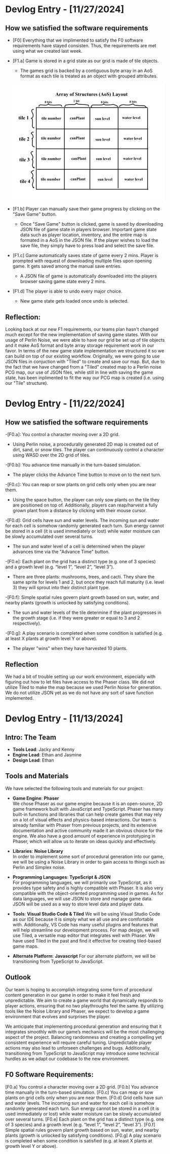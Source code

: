 # Devlog Entry - [11/27/2024]  
## How we satisfied the software requirements
- [F0] Everything that we implimented to satisfy the F0 software requirements have stayed consisten. Thus, the requirements are met using what we created last week.

- [F1.a] Game is stored in a grid state as our grid is made of tile objects. 
  * The games grid is backed by a contiguous byte array in an AoS format as each tile is treated as an object with grouped attributes.

  ![F1.a data structure diagram](./dataStructure.png)

- [F1.b] Player can manually save their game progress by clicking on the "Save Game" button. 
  * Once "Save Game" button is clicked, game is saved by downloading JSON file of game state in players browser. Important game state data such as player location, inventory, and the entire map is formated in a AoS in the JSON file. If the player wishes to load the save file, they simply have to press load and select the save file.

- [F1.c] Game automatically saves state of game every 2 mins. Player is prompted with request of downloading multiple files upon opening game. It gets saved among the manual save entries. 
  * A JSON file of game is automatically downloaded into the players browser saving game state every 2 mins. 

- [F1.d] The player is able to undo every major choice. 
  * New game state gets loaded once undo is selected. 

## Reflection: 
Looking back at our new F1 requirements, our teams plan hasn't changed much except for the new implementation of saving game states. With our usage of Perlin Noise, we were able to have our grid be set up of tile objects and it make AoS format and byte array storage requirement work in our favor. In terms of the new game state implementation we structured it so we can build on top of our existing workflow. Originally, we were going to use JSON files in conjuction with "Tiled" to create and save our map. But, due to the fact that we have changed from a "Tiled" created map to a Perlin noise PCG map, our use of JSON files, while still in line with saving the game state, has been inplimented to fit the way our PCG map is created (i.e. using our "Tile" structure).

# Devlog Entry - [11/22/2024]  

## How we satisfied the software requirements
-[F0.a]: You control a character moving over a 2D grid.
  * Using Perlin noise, a procedurally generated 2D map is created out of dirt, sand, or snow tiles. The player can continuously control a character using WASD over the 2D grid of tiles.

-[F0.b]: You advance time manually in the turn-based simulation.
  * The player clicks the Advance Time button to move on to the next turn.

-[F0.c]: You can reap or sow plants on grid cells only when you are near them.
  * Using the space button, the player can only sow plants on the tile they are positioned on top of. Additionally, players can reap/harvest a fully grown plant from a distance by clicking with their mouse cursor.

-[F0.d]: Grid cells have sun and water levels. The incoming sun and water for each cell is somehow randomly generated each turn. Sun energy cannot be stored in a cell (it is used immediately or lost) while water moisture can be slowly accumulated over several turns.
  * The sun and water level of a cell is determined when the player advances time via the "Advance Time" button.

-[F0.e]: Each plant on the grid has a distinct type (e.g. one of 3 species) and a growth level (e.g. “level 1”, “level 2”, “level 3”).
  * There are three plants: mushrooms, trees, and cacti. They share the same sprite for levels 1 and 2, but once they reach full maturity (i.e. level 3) they will sprout into their distinct plant type.

-[F0.f]: Simple spatial rules govern plant growth based on sun, water, and nearby plants (growth is unlocked by satisfying conditions).
  * The sun and water levels of the tile determine if the plant progresses in the growth stage (i.e. if they were greater or equal to 3 and 2 respectively).

-[F0.g]: A play scenario is completed when some condition is satisfied (e.g. at least X plants at growth level Y or above).
  * The player "wins" when they have harvested 10 plants.

## Reflection
We had a bit of trouble setting up our work environment, especially with figuring out how to let files have access to the Phaser class. We did not utilize Tiled to make the map because we used Perlin Noise for generation. We do not utilize JSON yet as we do not have any sort of save function implemented.

# Devlog Entry - [11/13/2024]

## Intro: The Team
- **Tools Lead**: Jacky and Kenny
- **Engine Lead**: Ethan and Jasmine
- **Design Lead**: Ethan

## Tools and Materials
We have selected the following tools and materials for our project:

- **Game Engine**: **Phaser**  
  We chose Phaser as our game engine because it is an open-source, 2D game framework built with JavaScript and TypeScript. Phaser has many built-in functions and libraries that can help create games that may rely on a lot of visual effects and physics-based interactions. Our team is already familiar with Phaser from previous projects, and its extensive documentation and active community made it an obvious choice for the engine. We also have a good amount of experience in prototyping in Phaser, which will allow us to iterate on ideas quickly and effectively.

- **Libraries**: **Noise Library**  
  In order to implement some sort of procedural generation into our game, we will be using a Noise Library in order to gain access to things such as Perlin and Simplex noise.

- **Programming Languages**: **TypeScript & JSON**  
  For programming languages, we will primarily use TypeScript, as it provides type safety and is highly compatible with Phaser. It is also very compatible with the object-oriented programming used in games. As for data languages, we will use JSON to store and manage game data. JSON will be used as a way to store level data and player data.

- **Tools**: **Visual Studio Code & Tiled**
  We will be using Visual Studio Code as our IDE because it is simply what we all use and are comfortable with. Additionally, VS Code has many useful plugins and features that will help streamline our development process. For map design, we will use Tiled, a versatile map editor that integrates well with Phaser. We have used Tiled in the past and find it effective for creating tiled-based game maps.

- **Alternate Platform**: **Javascript**
  For our alternate platform, we will be transitioning from TypeScript to JavaScript.

## Outlook
Our team is hoping to accomplish integrating some form of procedural content generation in our game in order to make it feel fresh and unpredictable. We aim to create a game world that dynamically responds to player actions, ensuring that no two playthroughs feel the same. By utilizing tools like the Noise Library and Phaser, we expect to develop a game environment that evolves and surprises the player.

We anticipate that implementing procedural generation and ensuring that it integrates smoothly with our game’s mechanics will be the most challenging aspect of the project. Balancing randomness and creating a compelling yet consistent experience will require careful tuning. Unpredictable player actions may also lead to unforseen challenges and bugs. Additionally, transitioning from TypeScript to JavaScript may introduce some technical hurdles as we adapt our codebase to the new environment.

## F0 Software Requirements: 
[F0.a] You control a character moving over a 2D grid.
[F0.b] You advance time manually in the turn-based simulation.
[F0.c] You can reap or sow plants on grid cells only when you are near them.
[F0.d] Grid cells have sun and water levels. The incoming sun and water for each cell is somehow randomly generated each turn. Sun energy cannot be stored in a cell (it is used immediately or lost) while water moisture can be slowly accumulated over several turns.
[F0.e] Each plant on the grid has a distinct type (e.g. one of 3 species) and a growth level (e.g. “level 1”, “level 2”, “level 3”).
[F0.f] Simple spatial rules govern plant growth based on sun, water, and nearby plants (growth is unlocked by satisfying conditions).
[F0.g] A play scenario is completed when some condition is satisfied (e.g. at least X plants at growth level Y or above).
